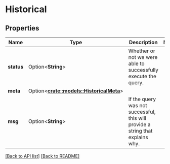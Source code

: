 # Historical

## Properties

Name | Type | Description | Notes
------------ | ------------- | ------------- | -------------
**status** | Option<**String**> | Whether or not we were able to successfully execute the query. | 
**meta** | Option<[**crate::models::HistoricalMeta**](HistoricalMeta.md)> |  | 
**msg** | Option<**String**> | If the query was not successful, this will provide a string that explains why. | 

[[Back to API list]](../README.md#documentation-for-api-endpoints) [[Back to README]](../README.md)


